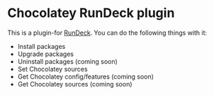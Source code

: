# Chocolatey RunDeck plugin

This is a plugin-for [RunDeck](https://www.rundeck.com/). You can do the following things with it:

- Install packages
- Upgrade packages
- Uninstall packages (coming soon)
- Set Chocolatey sources
- Get Chocolatey config/features (coming soon)
- Get Chocolatey sources (coming soon)
